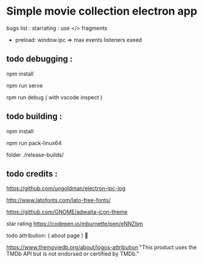 
# Simple movie collection electron app


bugs list :
starrating : use </> fragments
- preload: window.ipc => max events listeners exeed



todo debugging :
----------------

npm install

npm run serve

rpm run debug ( with vscode inspect )


todo building :
---------------

npm install

npm run pack-linux64

folder ./release-builds/



todo credits :
--------------

https://github.com/ungoldman/electron-ipc-log

http://www.latofonts.com/lato-free-fonts/

https://github.com/GNOME/adwaita-icon-theme

star rating
https://codepen.io/mburnette/pen/eNNZbm


todo attribution: ( about page ) 🐛

https://www.themoviedb.org/about/logos-attribution
"This product uses the TMDb API but is not endorsed or certified by TMDb."

